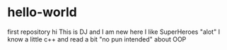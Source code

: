 # hello-world
first repository
hi
This is DJ and I am new here
I like SuperHeroes "alot"
I know a little c++ and read a bit "no pun intended" about OOP

